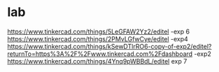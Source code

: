 # lab
https://www.tinkercad.com/things/5LeGFAW2Yz2/editel -exp 6
https://www.tinkercad.com/things/2PMvLGfwCye/editel -exp4
https://www.tinkercad.com/things/kSewDTlrRO6-copy-of-exp2/editel?returnTo=https%3A%2F%2Fwww.tinkercad.com%2Fdashboard -exp2
https://www.tinkercad.com/things/4Ynq9pWBBdL/editel exp 7

